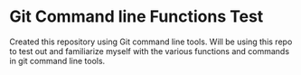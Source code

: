 # Git Command line Functions Test
Created this repository using Git command line tools. Will be using this repo to test out and familiarize myself with the various functions and commands in git command line tools.
